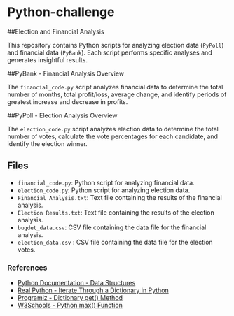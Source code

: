 # Python-challenge

##Election and Financial Analysis

This repository contains Python scripts for analyzing election data (`PyPoll`) and financial data (`PyBank`). Each script performs specific analyses and generates insightful results.

##PyBank - Financial Analysis Overview

The `financial_code.py` script analyzes financial data to determine the total number of months, total profit/loss, average change, and identify periods of greatest increase and decrease in profits.

##PyPoll - Election Analysis Overview

The `election_code.py` script analyzes election data to determine the total number of votes, calculate the vote percentages for each candidate, and identify the election winner.

## Files

- `financial_code.py`: Python script for analyzing financial data.
- `election_code.py`: Python script for analyzing election data.
- `Financial Analysis.txt`: Text file containing the results of the financial analysis.
- `Election Results.txt`: Text file containing the results of the election analysis.
- `bugdet_data.csv`: CSV file containing the data file for the financial analysis.
- `election_data.csv` : CSV file containing the data file for the election votes.

### References

- [Python Documentation - Data Structures](https://docs.python.org/3/tutorial/datastructures.html)
- [Real Python - Iterate Through a Dictionary in Python](https://realpython.com/iterate-through-dictionary-python/)
- [Programiz - Dictionary get() Method](https://www.programiz.com/python-programming/methods/dictionary/get)
- [W3Schools - Python max() Function](https://www.w3schools.com/python/ref_func_max.asp)



